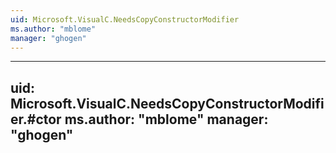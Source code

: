 ```yaml
---
uid: Microsoft.VisualC.NeedsCopyConstructorModifier
ms.author: "mblome"
manager: "ghogen"
---
```


---
uid: Microsoft.VisualC.NeedsCopyConstructorModifier.#ctor
ms.author: "mblome"
manager: "ghogen"
---
